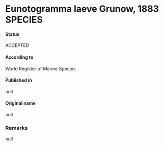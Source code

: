 Eunotogramma laeve Grunow, 1883 SPECIES
=======

#### Status
ACCEPTED

#### According to
World Register of Marine Species

#### Published in
null

#### Original name
null

### Remarks
null